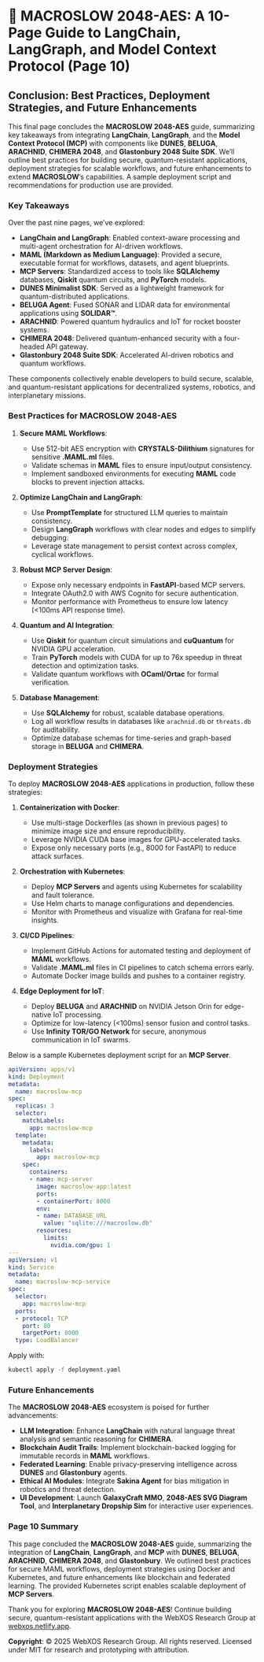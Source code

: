 # 🐪 MACROSLOW 2048-AES: A 10-Page Guide to LangChain, LangGraph, and Model Context Protocol (Page 10)

## Conclusion: Best Practices, Deployment Strategies, and Future Enhancements

This final page concludes the **MACROSLOW 2048-AES** guide, summarizing key takeaways from integrating **LangChain**, **LangGraph**, and the **Model Context Protocol (MCP)** with components like **DUNES**, **BELUGA**, **ARACHNID**, **CHIMERA 2048**, and **Glastonbury 2048 Suite SDK**. We’ll outline best practices for building secure, quantum-resistant applications, deployment strategies for scalable workflows, and future enhancements to extend **MACROSLOW**’s capabilities. A sample deployment script and recommendations for production use are provided.

### Key Takeaways

Over the past nine pages, we’ve explored:
- **LangChain and LangGraph**: Enabled context-aware processing and multi-agent orchestration for AI-driven workflows.
- **MAML (Markdown as Medium Language)**: Provided a secure, executable format for workflows, datasets, and agent blueprints.
- **MCP Servers**: Standardized access to tools like **SQLAlchemy** databases, **Qiskit** quantum circuits, and **PyTorch** models.
- **DUNES Minimalist SDK**: Served as a lightweight framework for quantum-distributed applications.
- **BELUGA Agent**: Fused SONAR and LIDAR data for environmental applications using **SOLIDAR™**.
- **ARACHNID**: Powered quantum hydraulics and IoT for rocket booster systems.
- **CHIMERA 2048**: Delivered quantum-enhanced security with a four-headed API gateway.
- **Glastonbury 2048 Suite SDK**: Accelerated AI-driven robotics and quantum workflows.

These components collectively enable developers to build secure, scalable, and quantum-resistant applications for decentralized systems, robotics, and interplanetary missions.

### Best Practices for MACROSLOW 2048-AES

1. **Secure MAML Workflows**:
   - Use 512-bit AES encryption with **CRYSTALS-Dilithium** signatures for sensitive **.MAML.ml** files.
   - Validate schemas in **MAML** files to ensure input/output consistency.
   - Implement sandboxed environments for executing **MAML** code blocks to prevent injection attacks.

2. **Optimize LangChain and LangGraph**:
   - Use **PromptTemplate** for structured LLM queries to maintain consistency.
   - Design **LangGraph** workflows with clear nodes and edges to simplify debugging.
   - Leverage state management to persist context across complex, cyclical workflows.

3. **Robust MCP Server Design**:
   - Expose only necessary endpoints in **FastAPI**-based MCP servers.
   - Integrate OAuth2.0 with AWS Cognito for secure authentication.
   - Monitor performance with Prometheus to ensure low latency (<100ms API response time).

4. **Quantum and AI Integration**:
   - Use **Qiskit** for quantum circuit simulations and **cuQuantum** for NVIDIA GPU acceleration.
   - Train **PyTorch** models with CUDA for up to 76x speedup in threat detection and optimization tasks.
   - Validate quantum workflows with **OCaml/Ortac** for formal verification.

5. **Database Management**:
   - Use **SQLAlchemy** for robust, scalable database operations.
   - Log all workflow results in databases like `arachnid.db` or `threats.db` for auditability.
   - Optimize database schemas for time-series and graph-based storage in **BELUGA** and **CHIMERA**.

### Deployment Strategies

To deploy **MACROSLOW 2048-AES** applications in production, follow these strategies:

1. **Containerization with Docker**:
   - Use multi-stage Dockerfiles (as shown in previous pages) to minimize image size and ensure reproducibility.
   - Leverage NVIDIA CUDA base images for GPU-accelerated tasks.
   - Expose only necessary ports (e.g., 8000 for FastAPI) to reduce attack surfaces.

2. **Orchestration with Kubernetes**:
   - Deploy **MCP Servers** and agents using Kubernetes for scalability and fault tolerance.
   - Use Helm charts to manage configurations and dependencies.
   - Monitor with Prometheus and visualize with Grafana for real-time insights.

3. **CI/CD Pipelines**:
   - Implement GitHub Actions for automated testing and deployment of **MAML** workflows.
   - Validate **.MAML.ml** files in CI pipelines to catch schema errors early.
   - Automate Docker image builds and pushes to a container registry.

4. **Edge Deployment for IoT**:
   - Deploy **BELUGA** and **ARACHNID** on NVIDIA Jetson Orin for edge-native IoT processing.
   - Optimize for low-latency (<100ms) sensor fusion and control tasks.
   - Use **Infinity TOR/GO Network** for secure, anonymous communication in IoT swarms.

Below is a sample Kubernetes deployment script for an **MCP Server**.

```yaml
apiVersion: apps/v1
kind: Deployment
metadata:
  name: macroslow-mcp
spec:
  replicas: 3
  selector:
    matchLabels:
      app: macroslow-mcp
  template:
    metadata:
      labels:
        app: macroslow-mcp
    spec:
      containers:
      - name: mcp-server
        image: macroslow-app:latest
        ports:
        - containerPort: 8000
        env:
        - name: DATABASE_URL
          value: "sqlite:///macroslow.db"
        resources:
          limits:
            nvidia.com/gpu: 1
---
apiVersion: v1
kind: Service
metadata:
  name: macroslow-mcp-service
spec:
  selector:
    app: macroslow-mcp
  ports:
  - protocol: TCP
    port: 80
    targetPort: 8000
  type: LoadBalancer
```

Apply with:
```bash
kubectl apply -f deployment.yaml
```

### Future Enhancements

The **MACROSLOW 2048-AES** ecosystem is poised for further advancements:
- **LLM Integration**: Enhance **LangChain** with natural language threat analysis and semantic reasoning for **CHIMERA**.
- **Blockchain Audit Trails**: Implement blockchain-backed logging for immutable records in **MAML** workflows.
- **Federated Learning**: Enable privacy-preserving intelligence across **DUNES** and **Glastonbury** agents.
- **Ethical AI Modules**: Integrate **Sakina Agent** for bias mitigation in robotics and threat detection.
- **UI Development**: Launch **GalaxyCraft MMO**, **2048-AES SVG Diagram Tool**, and **Interplanetary Dropship Sim** for interactive user experiences.

### Page 10 Summary

This page concluded the **MACROSLOW 2048-AES** guide, summarizing the integration of **LangChain**, **LangGraph**, and **MCP** with **DUNES**, **BELUGA**, **ARACHNID**, **CHIMERA 2048**, and **Glastonbury**. We outlined best practices for secure MAML workflows, deployment strategies using Docker and Kubernetes, and future enhancements like blockchain and federated learning. The provided Kubernetes script enables scalable deployment of **MCP Servers**.

Thank you for exploring **MACROSLOW 2048-AES**! Continue building secure, quantum-resistant applications with the WebXOS Research Group at [webxos.netlify.app](https://webxos.netlify.app).

**Copyright**: © 2025 WebXOS Research Group. All rights reserved. Licensed under MIT for research and prototyping with attribution.